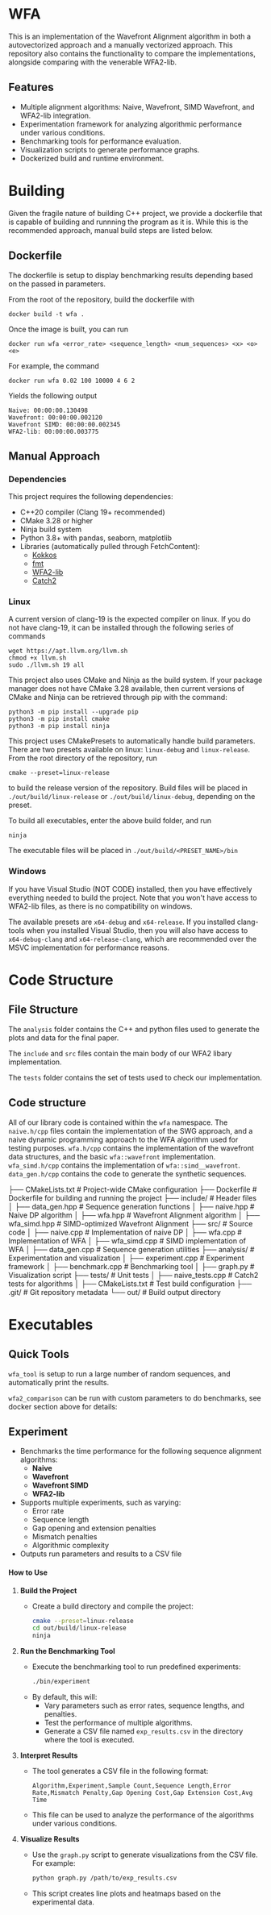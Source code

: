 # WFA

This is an implementation of the Wavefront Alignment algorithm in both a autovectorized approach and a manually vectorized approach. This repository also contains the functionality to compare the implementations, alongside comparing with the venerable WFA2-lib.

## Features
- Multiple alignment algorithms: Naive, Wavefront, SIMD Wavefront, and WFA2-lib integration.
- Experimentation framework for analyzing algorithmic performance under various conditions.
- Benchmarking tools for performance evaluation.
- Visualization scripts to generate performance graphs.
- Dockerized build and runtime environment.

# Building

Given the fragile nature of building C++ project, we provide a dockerfile that is capable of building and runnning the program as it is. While this is the recommended approach, manual build steps are listed below.

## Dockerfile
The dockerfile is setup to display benchmarking results depending based on the passed in parameters.

From the root of the repository, build the dockerfile with

```
docker build -t wfa .
```
Once the image is built, you can run 

```
docker run wfa <error_rate> <sequence_length> <num_sequences> <x> <o> <e>
```
For example, the command
```
docker run wfa 0.02 100 10000 4 6 2
```
Yields the following output
```
Naive: 00:00:00.130498
Wavefront: 00:00:00.002120
Wavefront SIMD: 00:00:00.002345
WFA2-lib: 00:00:00.003775
```

## Manual Approach

### Dependencies

This project requires the following dependencies:
- C++20 compiler (Clang 19+ recommended)
- CMake 3.28 or higher
- Ninja build system
- Python 3.8+ with pandas, seaborn, matplotlib
- Libraries (automatically pulled through FetchContent):
  - [Kokkos](https://github.com/kokkos/kokkos)
  - [fmt](https://github.com/fmtlib/fmt)
  - [WFA2-lib](https://github.com/QuantumFelidae/WFA2-lib)
  - [Catch2](https://github.com/catchorg/Catch2)



### Linux

A current version of clang-19 is the expected compiler on linux. If you do not have clang-19, it can be installed through the following series of commands

```
wget https://apt.llvm.org/llvm.sh
chmod +x llvm.sh
sudo ./llvm.sh 19 all
```

This project also uses CMake and Ninja as the build system. If your package manager does not have CMake 3.28 available, then current versions of CMake and Ninja can be retrieved through pip with the command:

```
python3 -m pip install --upgrade pip
python3 -m pip install cmake
python3 -m pip install ninja 
```

This project uses CMakePresets to automatically handle build parameters. There are two presets available on linux: `linux-debug` and `linux-release`. From the root directory of the repository, run

```
cmake --preset=linux-release
```

to build the release version of the repository. Build files will be placed in `./out/build/linux-release` or `./out/build/linux-debug`, depending on the preset.

To build all executables, enter the above build folder, and run

```
ninja
```

The executable files will be placed in `./out/build/<PRESET_NAME>/bin`

### Windows

If you have Visual Studio (NOT CODE) installed, then you have effectively everything needed to build the project. Note that you won't have access to WFA2-lib files, as there is no compatibility on windows.

The available presets are `x64-debug` and `x64-release`. If you installed clang-tools when you installed Visual Studio, then you will also have access to `x64-debug-clang` and `x64-release-clang`, which are recommended over the MSVC implementation for performance reasons.

# Code Structure

## File Structure

The `analysis` folder contains the C++ and python files used to generate the plots and data for the final paper.

The `include` and `src` files contain the main body of our WFA2 libary implementation.

The `tests` folder contains the set of tests used to check our implementation.

## Code structure

All of our library code is contained within the `wfa` namespace. The `naive.h/cpp` files contain the implementation of the SWG approach, and a naive dynamic programming approach to the WFA algorithm used for testing purposes. `wfa.h/cpp` contains the implementation of the wavefront data structures, and the basic `wfa::wavefront` implementation. `wfa_simd.h/cpp` contains the implementation of `wfa::simd__wavefront`. `data_gen.h/cpp` contains the code to generate the synthetic sequences.

├── CMakeLists.txt          # Project-wide CMake configuration
├── Dockerfile              # Dockerfile for building and running the project
├── include/                # Header files
│   ├── data_gen.hpp        # Sequence generation functions
│   ├── naive.hpp           # Naive DP algorithm
│   ├── wfa.hpp             # Wavefront Alignment algorithm
│   ├── wfa_simd.hpp        # SIMD-optimized Wavefront Alignment
├── src/                    # Source code
│   ├── naive.cpp           # Implementation of naive DP
│   ├── wfa.cpp             # Implementation of WFA
│   ├── wfa_simd.cpp        # SIMD implementation of WFA
│   ├── data_gen.cpp        # Sequence generation utilities
├── analysis/               # Experimentation and visualization
│   ├── experiment.cpp      # Experiment framework
│   ├── benchmark.cpp       # Benchmarking tool
│   ├── graph.py            # Visualization script
├── tests/                  # Unit tests
│   ├── naive_tests.cpp     # Catch2 tests for algorithms
│   ├── CMakeLists.txt      # Test build configuration
├── .git/                   # Git repository metadata
└── out/                    # Build output directory

# Executables

## Quick Tools

`wfa_tool` is setup to run a large number of random sequences, and automatically print the results. 

`wfa2_comparison` can be run with custom parameters to do benchmarks, see docker section above for details:

## Experiment
- Benchmarks the time performance for the following sequence alignment algorithms:
  - **Naive**
  - **Wavefront**
  - **Wavefront SIMD**
  - **WFA2-lib**
- Supports multiple experiments, such as varying:
  - Error rate
  - Sequence length
  - Gap opening and extension penalties
  - Mismatch penalties
  - Algorithmic complexity
- Outputs run parameters and results to a CSV file

#### How to Use

1. **Build the Project**
   - Create a build directory and compile the project:
     ```bash
     cmake --preset=linux-release
     cd out/build/linux-release
     ninja
     ```
   
2. **Run the Benchmarking Tool**
   - Execute the benchmarking tool to run predefined experiments:
     ```bash
     ./bin/experiment
     ```
   - By default, this will:
     - Vary parameters such as error rates, sequence lengths, and penalties.
     - Test the performance of multiple algorithms.
     - Generate a CSV file named `exp_results.csv` in the directory where the tool is executed.

3. **Interpret Results**
   - The tool generates a CSV file in the following format:
     ```csv
     Algorithm,Experiment,Sample Count,Sequence Length,Error Rate,Mismatch Penalty,Gap Opening Cost,Gap Extension Cost,Avg Time
     ```
   - This file can be used to analyze the performance of the algorithms under various conditions.

4. **Visualize Results**
   - Use the `graph.py` script to generate visualizations from the CSV file. For example:
     ```bash
     python graph.py /path/to/exp_results.csv
     ```
   - This script creates line plots and heatmaps based on the experimental data.
